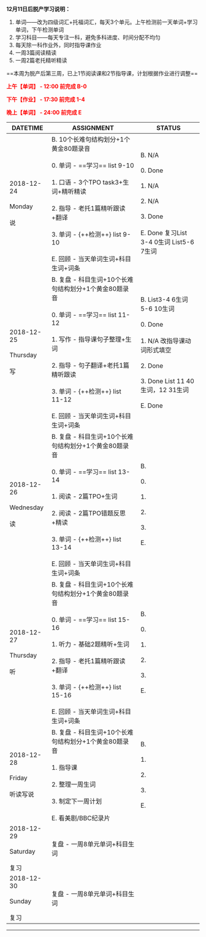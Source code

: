 **12月11日后脱产学习说明：**

1. 单词——改为四级词汇+托福词汇，每天3个单元。上午检测前一天单词+学习单词，下午检测单词
2. 学习科目——每天专注一科，避免多科进度、时间分配不均匀
3. 每天除一科作业外，同时指导课作业
4. 一周3篇阅读精读
5. 一周2篇老托精听精读

==本周为脱产后第三周，已上1节阅读课和2节指导课，计划根据作业进行调整==

**<font color='red'>上午【单词】 - 12:00 前完成 B-0</font>**

**<font color='red'>下午【作业】 - 17:30 前完成 1-4</font>**

**<font color='red'>晚上【单词】 - 24:00 前完成 E</font>**

DATETIME |  ASSIGNMENT | STATUS
------------ | ------------- | -------------
2018-12-24 <br><br> Monday <br><br>说 | B. 10个长难句结构划分+1个黄金80题录音<br><br>0. 单词 - ==学习== list 9-10<br><br>1. 口语 - 3个TPO task3+生词+精听精读<br><br>2. 指导 - 老托1篇精听跟读+翻译<br><br>3. 单词 - {++检测++} list 9-10<br><br>E. 回顾 - 当天单词生词+科目生词+词条 | B. N/A<br><br>0. Done<br><br>1. N/A<br><br>2. N/A<br><br>3. Done<br><br>E. Done 复习List  3-4 0生词 List5-6 7生词
2018-12-25 <br><br> Thursday <br><br>写 | B. 复盘 - 科目生词+10个长难句结构划分+1个黄金80题录音<br><br>0. 单词 - ==学习== list 11-12<br><br>1. 写作 - 指导课句子整理+生词<br><br> 2. 指导 - 句子翻译+老托1篇精听跟读 <br><br>3. 单词 - {++检测++} list 11-12<br><br>E. 回顾 - 当天单词生词+科目生词+词条  | B. List3-4 6生词 5-6 10生词 <br><br>0. Done<br><br>1. N/A 改指导课动词形式填空<br><br>2. Done<br><br>3. Done List 11 40生词，12 31生词<br><br>E. Done
2018-12-26 <br><br> Wednesday <br><br>读 | B. 复盘 - 科目生词+10个长难句结构划分+1个黄金80题录音<br><br>0. 单词 - ==学习== list 13-14<br><br>1. 阅读 - 2篇TPO+生词<br><br>2. 阅读 - 2篇TPO错题反思+精读<br><br>3. 单词 - {++检测++} list 13-14<br><br>E. 回顾 - 当天单词生词+科目生词+词条 | B. <br><br>0. <br><br>1. <br><br>2. <br><br>3. <br><br>E.
2018-12-27 <br><br> Thursday <br><br>听 | B. 复盘 - 科目生词+10个长难句结构划分+1个黄金80题录音<br><br>0. 单词 - ==学习== list 15-16<br><br>1. 听力 - 基础2题精听+生词<br><br>2. 指导 - 老托1篇精听跟读+翻译 <br><br>3. 单词 - {++检测++} list 15-16<br><br>E. 回顾 - 当天单词生词+科目生词+词条 | B. <br><br>0. <br><br>1. <br><br>2. <br><br>3. <br><br>E.
2018-12-28 <br><br> Friday  <br><br>听读写说  | B. 复盘 - 科目生词+10个长难句结构划分+1个黄金80题录音<br><br>1. 指导课<br><br> 2. 整理一周生词<br><br>3. 制定下一周计划<br><br>E. 看美剧/BBC纪录片 | B. <br><br>1. <br><br>2. <br><br>3. <br><br>E.
2018-12-29 <br><br> Saturday <br><br>复习 | 复盘 - 一周8单元单词+科目生词 | 
2018-12-30 <br><br> Sunday <br><br>复习 | 复盘 - 一周8单元单词+科目生词 | 


----


    